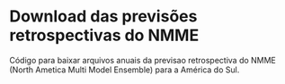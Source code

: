 # Download das previsões retrospectivas do NMME

Código para baixar arquivos anuais da previsao retrospectiva do NMME (North Ametica Multi Model Ensemble) para a América do Sul.
